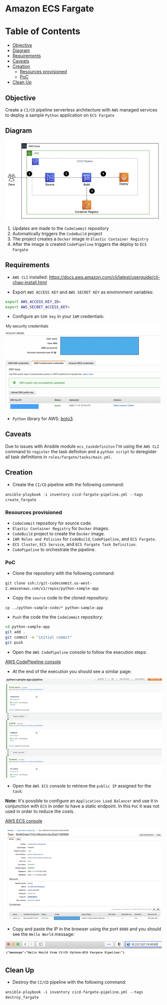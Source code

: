 # Amazon ECS Fargate

# Table of Contents

- [Objective](#objective)
- [Diagram](#diagram)
- [Requirements](#requirements)
- [Caveats](#caveats)
- [Creation](#creation)
  * [Resources provisioned](#resources-provisioned)
  * [PoC](#poc)
- [Clean Up](#clean-up)

## Objective

Create a `CI/CD` pipeline serverless architecture with `AWS` managed services to deploy a sample `Python` application on `ECS Fargate`

## Diagram

![digram](img/diagram.png)

1. Updates are made to the `CodeCommit` repository
2. Automatically triggers the `CodeBuild` project
3. The project creates a `Docker` image in `Elastic Container Registry`
4. After the image is created `CodePipeline` triggers the deploy to `ECS Fargate`

## Requirements

- `AWS CLI` installed: https://docs.aws.amazon.com/cli/latest/userguide/cli-chap-install.html

- Export `AWS ACCESS KEY` and `AWS SECRET KEY` as environment variables:

```bash
export AWS_ACCESS_KEY_ID=
export AWS_SECRET_ACCESS_KEY=
```

- Configure an `SSH key` in your `IAM` credentials:

![ssh.png](img/ssh.png)

- `Python` library for AWS: [boto3](https://pypi.org/project/boto3/). 

## Caveats

Due to issues with Ansible module `ecs_taskdefiniton` I'm using the `AWS CLI` command to `register` the task definiton and a `python script` to deregister all task definitions in `roles/fargate/tasks/main.yml`.

## Creation

- Create the `CI/CD` pipeline with the following command:

`ansible-playbook -i inventory cicd-fargate-pipeline.yml --tags create_fargate`

### Resources provisioned

- `CodeCommit` repository for source code.
- `Elastic Container Registry` for `Docker` images.
- `CodeBuild` project to create the `Docker` image.
- `IAM Roles and Policies` for `CodeBuild`, `CodePipeline`, and `ECS Fargate`.
- `ECS Cluster`, `ECS Service`, and `ECS Fargate Task Definition`.
- `CodePipeline` to orchestrate the pipeline.

### PoC

- Clone the repository with the following command:

`git clone ssh://git-codecommit.us-west-2.amazonaws.com/v1/repos/python-sample-app`

- Copy the `source` code to the cloned repository:

`cp ../python-sample-code/* python-sample-app`

- `Push` the code the the `CodeCommit` repository:

```bash
cd python-sample-app
git add .
git commit -m "initial commit"
git push
```

- Open the `AWS CodePipeline` console to follow the execution steps:

[AWS CodePipeline console](https://us-west-2.console.aws.amazon.com/codesuite/codepipeline/pipelines/python-sample-app-pipeline/view?region=us-west-2)

- At the end of the execution you should see a similar page:

![deploy_success](img/deploy_success.png)

- Open the `AWS ECS` console to retrieve the `public IP` assigned for the `task`: 

**Note:** It's possible to configure an `Application Load Balancer` and use it in conjunction with `ECS` in order to have a static endpoint. In this `PoC` it was not used in order to reduce the costs.

[AWS ECS console](https://us-west-2.console.aws.amazon.com/ecs/home?region=us-west-2#/clusters)

![public_ip](img/public_ip.png)

- Copy and paste the IP in the browser using the port `8080` and you should see the `Hello World` message:

![hello_world](img/hello_world.png)

## Clean Up

- Destroy the `CI/CD` pipeline with the following command:

`ansible-playbook -i inventory cicd-fargate-pipeline.yml --tags destroy_fargate`
